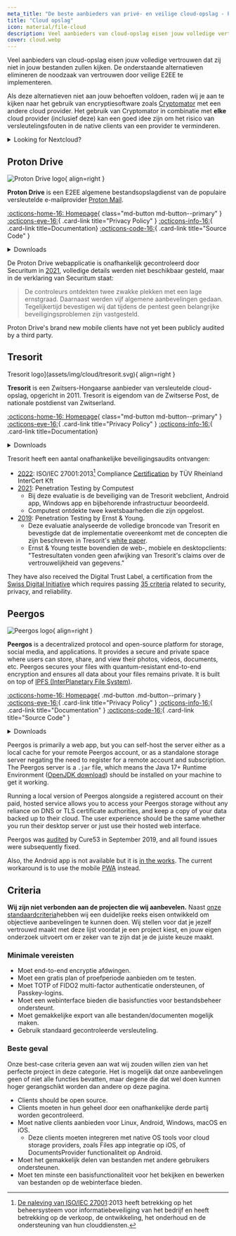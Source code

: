 ```yaml
---
meta_title: "De beste aanbieders van privé- en veilige cloud-opslag - Privacy Guides"
title: "Cloud opslag"
icon: material/file-cloud
description: Veel aanbieders van cloud-opslag eisen jouw volledige vertrouwen dat zij niet in jouw bestanden zullen kijken. Dit zijn de privé alternatieven!
cover: cloud.webp
---
```


Veel aanbieders van cloud-opslag eisen jouw volledige vertrouwen dat zij niet in jouw bestanden zullen kijken. De onderstaande alternatieven elimineren de noodzaak van vertrouwen door veilige E2EE te implementeren.

Als deze alternatieven niet aan jouw behoeften voldoen, raden wij je aan te kijken naar het gebruik van encryptiesoftware zoals [Cryptomator](encryption.md#cryptomator-cloud) met een andere cloud provider. Het gebruik van Cryptomator in combinatie met **elke** cloud provider (inclusief deze) kan een goed idee zijn om het risico van versleutelingsfouten in de native clients van een provider te verminderen.

<details class="TYPE" markdown>
<summary>Looking for Nextcloud?</summary>

Nextcloud is [still a recommended tool](productivity.md) for self-hosting a file management suite, however we do not recommend third-party Nextcloud storage providers at the moment, because we do [not recommend](https://discuss.privacyguides.net/t/dont-recommend-nextcloud-e2ee/10352/29) Nextcloud's built-in E2EE functionality for home users.

</details>

## Proton Drive

<div class="admonition recommendation" markdown>

![Proton Drive logo](assets/img/cloud/protondrive.svg){ align=right }

**Proton Drive** is een E2EE algemene bestandsopslagdienst van de populaire versleutelde e-mailprovider [Proton Mail](email.md#proton-mail).

[:octicons-home-16: Homepage](https://proton.me/drive){ class="md-button md-button--primary" }
[:octicons-eye-16:](https://proton.me/legal/privacy){ .card-link title="Privacy Policy" }
[:octicons-info-16:](https://proton.me/support/drive){ .card-link title=Documentation}
[:octicons-code-16:](https://github.com/ProtonMail/WebClients){ .card-link title="Source Code" }

<details class="downloads" markdown>
<summary>Downloads</summary>

- [:simple-googleplay: Google Play](https://play.google.com/store/apps/details?id=me.proton.android.drive)
- [:simple-appstore: App Store](https://apps.apple.com/app/id1509667851)
- [:simple-windows11: Windows](https://proton.me/drive/download)
- [:simple-apple: macOS](https://proton.me/drive/download)

</details>

</div>

De Proton Drive webapplicatie is onafhankelijk gecontroleerd door Securitum in [2021](https://proton.me/blog/security-audit-all-proton-apps), volledige details werden niet beschikbaar gesteld, maar in de verklaring van Securitum staat:

> De controleurs ontdekten twee zwakke plekken met een lage ernstgraad. Daarnaast werden vijf algemene aanbevelingen gedaan. Tegelijkertijd bevestigen wij dat tijdens de pentest geen belangrijke beveiligingsproblemen zijn vastgesteld.

Proton Drive's brand new mobile clients have not yet been publicly audited by a third party.

## Tresorit

<div class="admonition recommendation" markdown>

Tresorit logo](assets/img/cloud/tresorit.svg){ align=right }

**Tresorit** is een Zwitsers-Hongaarse aanbieder van versleutelde cloud-opslag, opgericht in 2011. Tresorit is eigendom van de Zwitserse Post, de nationale postdienst van Zwitserland.

[:octicons-home-16: Homepage](https://tresorit.com){ class="md-button md-button--primary" }
[:octicons-eye-16:](https://tresorit.com/legal/privacy-policy){ .card-link title="Privacy Policy" }
[:octicons-info-16:](https://support.tresorit.com){ .card-link title=Documentation}

<details class="downloads" markdown>
<summary>Downloads</summary>

- [:simple-googleplay: Google Play](https://play.google.com/store/apps/details?id=com.tresorit.mobile)
- [:simple-appstore: App Store](https://apps.apple.com/app/id722163232)
- [:simple-windows11: Windows](https://tresorit.com/download)
- [:simple-apple: macOS](https://tresorit.com/download)
- [:simple-linux: Linux](https://tresorit.com/download)

</details>

</div>

Tresorit heeft een aantal onafhankelijke beveiligingsaudits ontvangen:

- [2022](https://tresorit.com/blog/tresorit-receives-iso-27001-certification): ISO/IEC 27001:2013[^1] Compliance [Certification](https://certipedia.com/quality_marks/9108644476) by TÜV Rheinland InterCert Kft
- [2021](https://tresorit.com/blog/fresh-penetration-testing-confirms-tresorit-security): Penetration Testing by Computest
    - Bij deze evaluatie is de beveiliging van de Tresorit webclient, Android app, Windows app en bijbehorende infrastructuur beoordeeld.
    - Computest ontdekte twee kwetsbaarheden die zijn opgelost.
- [2019](https://tresorit.com/blog/ernst-young-review-verifies-tresorits-security-architecture): Penetration Testing by Ernst & Young.
    - Deze evaluatie analyseerde de volledige broncode van Tresorit en bevestigde dat de implementatie overeenkomt met de concepten die zijn beschreven in Tresorit's [white paper](https://prodfrontendcdn.azureedge.net/202208011608/tresorit-encryption-whitepaper.pdf).
    - Ernst & Young testte bovendien de web-, mobiele en desktopclients: "Testresultaten vonden geen afwijking van Tresorit's claims over de vertrouwelijkheid van gegevens."

They have also received the Digital Trust Label, a certification from the [Swiss Digital Initiative](https://www.efd.admin.ch/efd/en/home/digitalisierung/swiss-digital-initiative.html) which requires passing [35 criteria](https://digitaltrust-label.swiss/criteria) related to security, privacy, and reliability.

## Peergos

<div class="admonition recommendation" markdown>

![Peergos logo](assets/img/cloud/peergos.svg){ align=right }

**Peergos** is a decentralized protocol and open-source platform for storage, social media, and applications. It provides a secure and private space where users can store, share, and view their photos, videos, documents, etc. Peergos secures your files with quantum-resistant end-to-end encryption and ensures all data about your files remains private. It is built on top of [IPFS (InterPlanetary File System)](https://ipfs.tech).

[:octicons-home-16: Homepage](https://peergos.org){ .md-button .md-button--primary }
[:octicons-eye-16:](https://peergos.net/privacy.html){ .card-link title="Privacy Policy" }
[:octicons-info-16:](https://book.peergos.net){ .card-link title="Documentation" }
[:octicons-code-16:](https://github.com/Peergos/Peergos){ .card-link title="Source Code" }

<details class="downloads" markdown>
<summary>Downloads</summary>

- [:octicons-globe-16: Web](https://peergos.net)
- [:simple-windows11: Windows](https://github.com/Peergos/web-ui/releases)
- [:simple-apple: macOS](https://github.com/Peergos/web-ui/releases)
- [:simple-linux: Linux](https://github.com/Peergos/web-ui/releases)

</details>

</div>

Peergos is primarily a web app, but you can self-host the server either as a local cache for your remote Peergos account, or as a standalone storage server negating the need to register for a remote account and subscription. The Peergos server is a `.jar` file, which means the Java 17+ Runtime Environment ([OpenJDK download](https://azul.com/downloads)) should be installed on your machine to get it working.

Running a local version of Peergos alongside a registered account on their paid, hosted service allows you to access your Peergos storage without any reliance on DNS or TLS certificate authorities, and keep a copy of your data backed up to their cloud. The user experience should be the same whether you run their desktop server or just use their hosted web interface.

Peergos was [audited](https://cure53.de/pentest-report_peergos.pdf) by Cure53 in September 2019, and all found issues were subsequently fixed.

Also, the Android app is not available but it is [in the works](https://discuss.privacyguides.net/t/peergos-private-storage-sharing-social-media-and-application-platform/11825/25). The current workaround is to use the mobile [PWA](https://peergos.net) instead.

## Criteria

**Wij zijn niet verbonden aan de projecten die wij aanbevelen.** Naast [onze standaardcriteria](about/criteria.md)hebben wij een duidelijke reeks eisen ontwikkeld om objectieve aanbevelingen te kunnen doen. Wij stellen voor dat je jezelf vertrouwd maakt met deze lijst voordat je een project kiest, en jouw eigen onderzoek uitvoert om er zeker van te zijn dat je de juiste keuze maakt.

### Minimale vereisten

- Moet end-to-end encryptie afdwingen.
- Moet een gratis plan of proefperiode aanbieden om te testen.
- Moet TOTP of FIDO2 multi-factor authenticatie ondersteunen, of Passkey-logins.
- Moet een webinterface bieden die basisfuncties voor bestandsbeheer ondersteunt.
- Moet gemakkelijke export van alle bestanden/documenten mogelijk maken.
- Gebruik standaard gecontroleerde versleuteling.

### Beste geval

Onze best-case criteria geven aan wat wij zouden willen zien van het perfecte project in deze categorie. Het is mogelijk dat onze aanbevelingen geen of niet alle functies bevatten, maar degene die dat wel doen kunnen hoger gerangschikt worden dan andere op deze pagina.

- Clients should be open source.
- Clients moeten in hun geheel door een onafhankelijke derde partij worden gecontroleerd.
- Moet native clients aanbieden voor Linux, Android, Windows, macOS en iOS.
    - Deze clients moeten integreren met native OS tools voor cloud storage providers, zoals Files app integratie op iOS, of DocumentsProvider functionaliteit op Android.
- Moet het gemakkelijk delen van bestanden met andere gebruikers ondersteunen.
- Moet ten minste een basisfunctionaliteit voor het bekijken en bewerken van bestanden op de webinterface bieden.

[^1]: [De naleving van ISO/IEC 27001](https://en.wikipedia.org/wiki/ISO/IEC_27001):2013 heeft betrekking op het beheersysteem voor informatiebeveiliging van het bedrijf [](https://en.wikipedia.org/wiki/Information_security_management) en heeft betrekking op de verkoop, de ontwikkeling, het onderhoud en de ondersteuning van hun clouddiensten.

